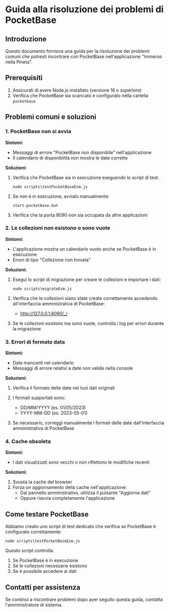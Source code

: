 # Guida alla risoluzione dei problemi di PocketBase

## Introduzione

Questo documento fornisce una guida per la risoluzione dei problemi comuni che potresti incontrare con PocketBase nell'applicazione "Immerso nella Pineta".

## Prerequisiti

1. Assicurati di avere Node.js installato (versione 16 o superiore)
2. Verifica che PocketBase sia scaricato e configurato nella cartella `pocketbase`

## Problemi comuni e soluzioni

### 1. PocketBase non si avvia

**Sintomi:**

- Messaggi di errore "PocketBase non disponibile" nell'applicazione
- Il calendario di disponibilità non mostra le date corrette

**Soluzioni:**

1. Verifica che PocketBase sia in esecuzione eseguendo lo script di test:

   ```
   node scripts\testPocketBaseEsm.js
   ```

2. Se non è in esecuzione, avvialo manualmente:

   ```
   start-pocketbase.bat
   ```

3. Verifica che la porta 8090 non sia occupata da altre applicazioni

### 2. Le collezioni non esistono o sono vuote

**Sintomi:**

- L'applicazione mostra un calendario vuoto anche se PocketBase è in esecuzione
- Errori di tipo "Collezione non trovata"

**Soluzioni:**

1. Esegui lo script di migrazione per creare le collezioni e importare i dati:

   ```
   node scripts\migrateEsm.js
   ```

2. Verifica che le collezioni siano state create correttamente accedendo all'interfaccia amministrativa di PocketBase:

   - http://127.0.0.1:8090/_/

3. Se le collezioni esistono ma sono vuote, controlla i log per errori durante la migrazione

### 3. Errori di formato data

**Sintomi:**

- Date mancanti nel calendario
- Messaggi di errore relativi a date non valide nella console

**Soluzioni:**

1. Verifica il formato delle date nei tuoi dati originali
2. I formati supportati sono:

   - DD/MM/YYYY (es. 01/05/2023)
   - YYYY-MM-DD (es. 2023-05-01)

3. Se necessario, correggi manualmente i formati delle date dall'interfaccia amministrativa di PocketBase

### 4. Cache obsoleta

**Sintomi:**

- I dati visualizzati sono vecchi o non riflettono le modifiche recenti

**Soluzioni:**

1. Svuota la cache del browser
2. Forza un aggiornamento della cache nell'applicazione:
   - Dal pannello amministrativo, utilizza il pulsante "Aggiorna dati"
   - Oppure riavvia completamente l'applicazione

## Come testare PocketBase

Abbiamo creato uno script di test dedicato che verifica se PocketBase è configurato correttamente:

```
node scripts\testPocketBaseEsm.js
```

Questo script controlla:

1. Se PocketBase è in esecuzione
2. Se le collezioni necessarie esistono
3. Se è possibile accedere ai dati

## Contatti per assistenza

Se continui a riscontrare problemi dopo aver seguito questa guida, contatta l'amministratore di sistema.
